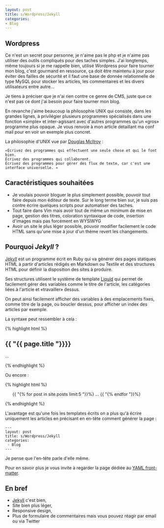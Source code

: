 ```yaml
---
layout: post
title: s/Wordpress/Jekyll
categories:
- Blog
---
```


## Wordpress

Ce n'est un secret pour personne, je n'aime pas le php et je n'aime pas utiliser des outils compliqués pour des taches simples.
J'ai longtemps, même toujours si je me rappelle bien, utilisé Wordpress pour faire tourner mon blog, c'est gourmand en ressource, ça doit être maintenu à jour pour éviter des failles de sécurité et il faut une base de donnée relationnelle de type MySQL pour stocker les articles, les commentaires et les divers utilisateurs entre autre…

Je tiens à préciser que je n'ai rien contre ce genre de CMS, juste que ce n'est pas ce dont j'ai besoin pour faire tourner mon blog.

En revanche j'aime beaucoup la philosophie UNIX qui consiste, dans les grandes lignes, à privilégier plusieurs programmes spécialisés dans une fonction «simple»  et inter-agissant avec d'autres programmes qu'un «gros» programme plus opaque. Je vous renvoie à mon article détaillant ma conf mail pour en voir un exemple plus concret.

La philosophie d'UNIX vue par [Douglas McIlroy](https://fr.wikipedia.org/wiki/Douglas_McIlroy) :

    «Écrivez des programmes qui effectuent une seule chose et qui le font bien.
    Écrivez des programmes qui collaborent.
    Écrivez des programmes pour gérer des flux de texte, car c'est une interface universelle. »


## Caractéristiques souhaitées

* Je voulais pouvoir bloguer le plus simplement possible, pouvoir tout faire depuis mon éditeur de texte. Sur le long terme bien sur, je suis pas contre écrire quelques scripts pour automatiser des taches.
* Tout faire dans Vim mais avoir tout de même un minimum de mise en page, gestion des titres, coloration syntaxique de code, insertion d'images mais pas forcément en WYSIWYG
* Avoir un site le plus léger possible, pouvoir modifier facilement le code HTML sans qu'une mise à jour d'un thème revert les changements.

## Pourquoi *Jekyll* ?

[Jekyll](http://jekyllrb.com) est un programme écrit en Ruby qui va générer des pages statiques HTML à partir d'articles rédigés en Markdown ou Textile et des structures HTML pour définir la disposition des sites à produire.

Ses structures utilisent le système de template [Liquid](http://wiki.shopify.com/Liquid) qui permet de facilement gérer des variables comme le titre de l'article, les catégories liées à l'article et «travailler» dessus.

On peut ainsi facilement afficher des variables à des emplacements fixes, comme titre de la page, ou boucler dessus, pour afficher un index des articles par exemple.

La syntaxe peut ressembler à cela :

{% highlight html %}

<div class="post">
  <h2>{{ "{{ page.title "}}}}</h2>
    …
</div>

{% endhighlight %}

Ou encore :

{% highlight html %}

<article>
  <ul>
    {{ "{% for post in site.posts limit:5 "}}%}
     …
    {{ "{% endfor "}}%}
  </ul>
</article>

{% endhighlight %}

L'avantage est qu'une fois les templates écrits on a plus qu'à écrire uniquement les articles en précisant en en-tête comment générer la page :

    ---
    layout: post
    title: s/Wordpress/Jekyll
    categories:
     - Blog
    ---

Je pense que l'en-tête parle d'elle même.

Pour en savoir plus je vous invite à regarder la page dédiée au [YAML front-matter](http://jekyllrb.com/docs/frontmatter/).

## En bref

+ [Jekyll](http://jekyllrb.com) c'est bien,
+ Site bien plus léger,
+ Responsive design,
+ Plus de formulaire de commentaires mais vous pouvez réagir par email ou via Twitter
